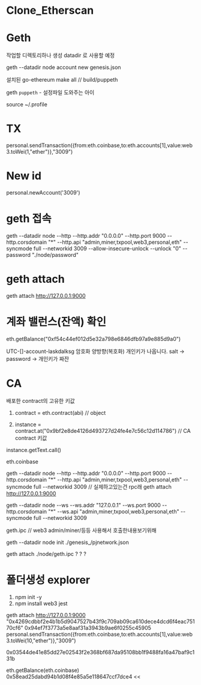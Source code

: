 # Clone_Etherscan

# Geth

작업할 디렉토리하나 생성
datadir 로 사용할 예정

geth --datadir node account new
genesis.json

설치된 go-ethereum
make all // build/puppeth

geth
`puppeth` - 설정파일 도와주는 아이

source ~/.profile

# TX

personal.sendTransaction({from:eth.coinbase,to:eth.accounts[1],value:web3.toWei(1,"ether")},"3009")

# New id

personal.newAccount('3009')

# geth 접속

geth --datadir node --http --http.addr "0.0.0.0" --http.port 9000 --http.corsdomain "*" --http.api "admin,miner,txpool,web3,personal,eth" --syncmode full --networkid 3009 --allow-insecure-unlock --unlock "0" --password "./node/password"

# geth attach

geth attach http://127.0.0.1:9000

# 계좌 밸런스(잔액) 확인

eth.getBalance("0xf54c44ef012d5e32a798e6846dfb97a9e885d9a0")

UTC-[]-account-laskdalksg 암호화 양방향(복호화)
개인키가 나옵니다. salt -> password -> 개인키가 짜잔

# CA

배포한 contract의 고유한 키값

1. contract = eth.contract(abi) // object

2. instance = contract.at("0x9bf2e8de4126d493727d24fe4e7c56c12d114786") // CA contract 키값

<!-- instance.getText.call("0x9bf2e8de4126d493727d24fe4e7c56c12d114786") -->

instance.getText.call()

eth.coinbase

geth --datadir node --http --http.addr "0.0.0.0" --http.port 9000 --http.corsdomain "\*" --http.api "admin,miner,txpool,web3,personal,eth" --syncmode full --networkid 3009
// 실제하고있는건 rpc래
geth attach http://127.0.0.1:9000

geth --datadir node --ws --ws.addr "127.0.0.1" --ws.port 9000 --http.corsdomain "\*" --ws.api "admin,miner,txpool,web3,personal,eth" --syncmode full --networkid 3009

geth.ipc // web3 admin/miner/등등 사용해서 호출한내용보기위해

geth --datadir node init ./genesis\_/pjnetwork.json

geth attach ./node/geth.ipc
? ? ?

# 폴더생성 explorer

1. npm init -y
2. npm install web3 jest

geth attach http://127.0.0.1:9000
"0x4269cdbbf2e4b1b5d9047527b43f9c709ab09ca610dece4dcd6f4eac75170cf6"
0x94ef7f3773a5e8aaf31a3943b9ae6f0255c45905
personal.sendTransaction({from:eth.coinbase,to:eth.accounts[1],value:web3.toWei(10,"ether")},"3009")

0x03544de41e85dd27e02543f2e368bf687da95108bb1f9488fa16a47baf9c131b

eth.getBalance(eth.coinbase)
0x58ead25dabd94b1d08f4e85a5e118647ccf7dce4 <<
